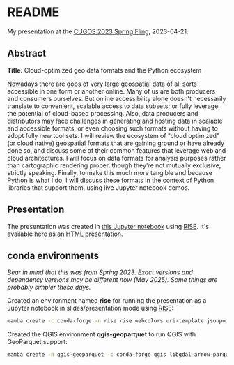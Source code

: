 # README

My presentation at the [CUGOS 2023 Spring Fling](https://cugos.org/2023-spring-fling/), 2023-04-21.

## Abstract

**Title:** Cloud-optimized geo data formats and the Python ecosystem

Nowadays there are gobs of very large geospatial data of all sorts accessible in one form or another online. Many of us are both producers and consumers ourselves. But online accessibility alone doesn't necessarily translate to convenient, scalable access to data subsets; or fully leverage the potential of cloud-based processing. Also, data producers and distributors may face challenges in generating and hosting data in scalable and accessible formats, or even choosing such formats without having to adopt fully new tool sets. I will review the ecosystem of "cloud optimized" (or cloud native) geospatial formats that are gaining ground or have already done so, and discuss some of their common features that leverage web and cloud architectures. I will focus on data formats for analysis purposes rather than cartographic rendering proper, though  they're not mutually exclusive, strictly speaking. Finally, to make this much more tangible and because Python is what I do, I will discuss these formats in the context of Python libraries that support them, using live Jupyter notebook demos.

## Presentation

The presentation was created in [this Jupyter notebook](cugos-presentation.ipynb) using [RISE](https://github.com/damianavila/RISE). It's [available here as an HTML presentation](https://emiliom.github.io/cugos_em/cugos-presentation-2023springfling.html).

## conda environments

*Bear in mind that this was from Spring 2023. Exact versions and dependency versions may be different now (May 2025). Some things are probably simpler these days.*

Created an environment named **rise** for running the presentation as a Jupyter notebook in slides/presentation mode using [RISE](https://github.com/damianavila/RISE):

```bash
mamba create -c conda-forge -n rise rise webcolors uri-template jsonpointer isoduration fqdn jupyter_contrib_nbextensions aiohttp aiobotocore s3fs fsspec geopandas rasterio xarray dask pystac matplotlib zarr pyarrow fastparquet python-snappy
```

Created the QGIS environment **qgis-geoparquet**  to run QGIS with GeoParquet support:

```bash
mamba create -n qgis-geoparquet -c conda-forge qgis libgdal-arrow-parquet pandas scipy scikit-learn pillow matplotlib ocl-icd-system
```
